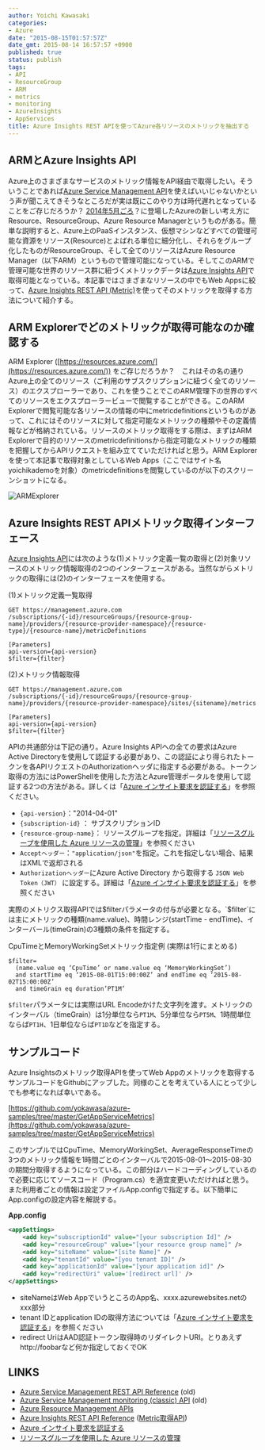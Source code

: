 ```yaml
---
author: Yoichi Kawasaki
categories:
- Azure
date: "2015-08-15T01:57:57Z"
date_gmt: 2015-08-14 16:57:57 +0900
published: true
status: publish
tags:
- API
- ResourceGroup
- ARM
- metrics
- monitoring
- AzureInsights
- AppServices
title: Azure Insights REST APIを使ってAzure各リソースのメトリックを抽出する
---
```


## ARMとAzure Insights API

Azure上のさまざまなサービスのメトリック情報をAPI経由で取得したい。そういうことであれば[Azure Service Management API](https://msdn.microsoft.com/en-us/library/azure/ee460799.aspx)を使えばいいじゃないかという声が聞こえてきそうなところだが実は既にこのやり方は時代遅れとなっていることをご存じだろうか？
[2014年5月ごろ](http://www.buildinsider.net/web/azureportal/201405)？に登場したAzureの新しい考え方にResource、ResourceGroup、Azure Resource Managerというものがある。簡単な説明すると、Azure上のPaaSインスタンス、仮想マシンなどすべての管理可能な資源をリソース(Resource)とよばれる単位に細分化し、それらをグループ化したものがResourceGroup、そして全てのリソースはAzure Resource Manager（以下ARM）というもので管理可能になっている。そしてこのARMで管理可能な世界のリソース群に紐づくメトリックデータは[Azure Insights API](https://msdn.microsoft.com/en-us/library/azure/dn931943.aspx)で取得可能となっている。本記事ではさまざまなリソースの中でもWeb Appsに絞って、[Azure Insights REST API (Metric)](https://msdn.microsoft.com/en-us/library/azure/dn931930.aspx)を使ってそのメトリックを取得する方法について紹介する。

## ARM Explorerでどのメトリックが取得可能なのか確認する

ARM Explorer ([https://resources.azure.com/](https://resources.azure.com/)) をご存じだろうか？　これはその名の通りAzure上の全てのリソース（ご利用のサブスクリプションに紐づく全てのリソース）のエクスプローラーであり、これを使うことでこのARM管理下の世界のすべてのリソースをエクスプローラービューで閲覧することができる。このARM Explorerで閲覧可能な各リソースの情報の中にmetricdefinitionsというものがあって、これにはそのリソースに対して指定可能なメトリックの種類やその定義情報などが格納されている。リソースのメトリック取得をする際は、まずはARM Explorerで目的のリソースのmetricdefinitionsから指定可能なメトリックの種類を把握してからAPIリクエストを組み立てていただければと思う。ARM Explorerを使って本記事で取得対象としているWeb Apps（ここではサイト名yoichikademoを対象）のmetricdefinitionsを閲覧しているのが以下のスクリーンショットになる。

![ARMExplorer](https://farm6.staticflickr.com/5670/20566807955_dbc0bd1ab7_c.jpg)

## Azure Insights REST APIメトリック取得インターフェース

[Azure Insights API](https://msdn.microsoft.com/en-us/library/azure/dn931943.aspx)には次のような(1)メトリック定義一覧の取得と(2)対象リソースのメトリック情報取得の2つのインターフェースがある。当然ながらメトリックの取得には(2)のインターフェースを使用する。

(1)メトリック定義一覧取得

```
GET https://management.azure.com
/subscriptions/{-id}/resourceGroups/{resource-group-name}/providers/{resource-provider-namespace}/{resource-type}/{resource-name}/metricDefinitions

[Parameters]
api-version={api-version}
$filter={filter}
```

 (2)メトリック情報取得

```
GET https://management.azure.com
/subscriptions/{-id}/resourceGroups/{resource-group-name}/providers/{resource-provider-namespace}/sites/{sitename}/metrics

[Parameters]
api-version={api-version}
$filter={filter}
```

APIの共通部分は下記の通り。Azure Insights APIへの全ての要求はAzure Active Directoryを使用して認証する必要があり、この認証により得られたトークンを各APIリクエストのAuthorizationヘッダに指定する必要がある。トークン取得の方法にはPowerShellを使用した方法とAzure管理ポータルを使用して認証する2つの方法がある。詳しくは「[Azure インサイト要求を認証する](https://msdn.microsoft.com/ja-jp/library/azure/dn931949)」を参照ください。

- `{api-version}`："2014-04-01" 
- `{subscription-id}` ： サブスクリプションID 
- `{resource-group-name}`： リソースグループを指定。詳細は「[リソースグループを使用した Azure リソースの管理](https://azure.microsoft.com/ja-jp/documentation/articles/resource-group-portal/)」を参照ください
- `Acceptヘッダー`：`"application/json"`を指定。これを指定しない場合、結果はXMLで返却される
- `Authorizationヘッダー`にAzure Active Directory から取得する `JSON Web Token（JWT）` に設定する。詳細は「[Azure インサイト要求を認証する](https://msdn.microsoft.com/ja-jp/library/azure/dn931949)」を参照ください

実際のメトリクス取得APIでは$filterパラメータの付与が必要となる。`$filter`には主にメトリックの種類(name.value)、時間レンジ(startTime - endTime)、インターバール(timeGrain)の3種類の条件を指定する。

CpuTimeとMemoryWorkingSetメトリック指定例 (実際は1行にまとめる)

```
$filter=
  (name.value eq ‘CpuTime’ or name.value eq ‘MemoryWorkingSet’) 
  and startTime eq ‘2015-08-01T15:00:00Z’ and endTime eq ‘2015-08-02T15:00:00Z’ 
  and timeGrain eq duration’PT1M’
```

`$filter`パラメータには実際はURL Encodeかけた文字列を渡す。メトリックのインターバル（timeGrain）は1分単位なら`PT1M`、5分単位なら`PT5M`、1時間単位ならば`PT1H`、1日単位ならば`PT1D`などを指定する。

## サンプルコード

Azure Insightsのメトリック取得APIを使ってWeb Appのメトリックを取得するサンプルコードをGithubにアップした。同様のことを考えている人にとって少しでも参考になれば幸いである。

[https://github.com/yokawasa/azure-samples/tree/master/GetAppServiceMetrics](https://github.com/yokawasa/azure-samples/tree/master/GetAppServiceMetrics)

このサンプルではCpuTime、MemoryWorkingSet、AverageResponseTimeの3つのメトリック情報を1時間ごとのインターバルで2015-08-01～2015-08-30の期間分取得するようになっている。この部分はハードコーディングしているので必要に応じてソースコード（Program.cs）を適宜変更いただければと思う。また利用者ごとの情報は設定ファイルApp.configで指定する。以下簡単にApp.configの設定内容を解説する。

**App.config**

```xml
<appSettings>
    <add key="subscriptionId" value="[your subscription Id]" />
    <add key="resourceGroup" value="[your resource group name]" />
    <add key="siteName" value="[site Name]" /> 
    <add key="tenantId" value="[you tenant ID]" /> 
    <add key="applicationId" value="[your application id]" />
    <add key="redirectUri" value='[redirect url]' />    
</appSettings>
```

- siteNameはWeb AppでいうところのApp名、xxxx.azurewebsites.netのxxx部分
- tenant IDとapplication IDの取得方法については「[Azure インサイト要求を認証する](https://msdn.microsoft.com/ja-jp/library/azure/dn931949)」を参照ください
- redirect UriはAAD認証トークン取得時のリダイレクトURI。とりあえずhttp://foobarなど何か指定しておくでOK

## LINKS

- [Azure Service Management REST API Reference](https://msdn.microsoft.com/en-us/library/azure/ee460799.aspx) (old)
- [Azure Service Management monitoring (classic) API](https://msdn.microsoft.com/en-us/library/azure/dn510414.aspx) (old)
- [Azure Resource Management APIs](https://msdn.microsoft.com/en-us/library/azure/dn948464.aspx)
- [Azure Insights REST API Reference](https://msdn.microsoft.com/en-us/library/azure/dn931943.aspx)  ([Metric取得API](https://msdn.microsoft.com/en-us/library/azure/dn931930.aspx))
- [Azure インサイト要求を認証する](https://msdn.microsoft.com/ja-jp/library/azure/dn931949)
- [リソースグループを使用した Azure リソースの管理](https://azure.microsoft.com/ja-jp/documentation/articles/resource-group-portal/)
